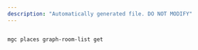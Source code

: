 ```yaml
---
description: "Automatically generated file. DO NOT MODIFY"
---
```


```cli

mgc places graph-room-list get

```